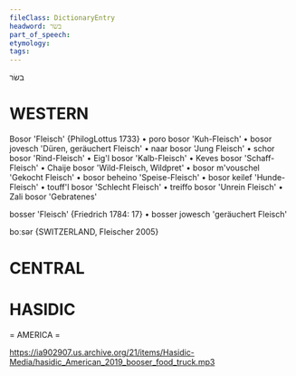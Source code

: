 ```yaml
---
fileClass: DictionaryEntry
headword: בשׂר
part_of_speech: 
etymology: 
tags: 
---
```

בשׂר

WESTERN
========

Bosor 'Fleisch' {PhilogLottus 1733}
	•	poro bosor 'Kuh-Fleisch'
	•	bosor jovesch 'Düren, geräuchert Fleisch'
	•	naar bosor 'Jung Fleisch'
	•	schor bosor 'Rind-Fleisch'
	•	Eig'l bosor 'Kalb-Fleisch'
	•	Keves bosor 'Schaff-Fleisch'
	•	Chaije bosor 'Wild-Fleisch, Wildpret'
	•	bosor m'vouschel 'Gekocht Fleisch'
	•	bosor beheino 'Speise-Fleisch'
	•	bosor keilef 'Hunde-Fleisch'
	•	touff'l bosor 'Schlecht Fleisch'
	•	treiffo bosor 'Unrein Fleisch'
	•	Zali bosor 'Gebratenes'

bosser 'Fleisch' {Friedrich 1784: 17}
	•	bosser jowesch 'geräuchert Fleisch'

boːsər {SWITZERLAND, Fleischer 2005}

CENTRAL
========

HASIDIC
=======
= AMERICA = 


https://ia902907.us.archive.org/21/items/Hasidic-Media/hasidic_American_2019_booser_food_truck.mp3